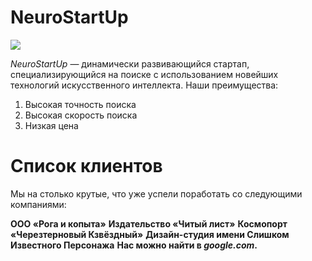 # NeuroStartUp
![](https://netology-code.github.io/git-homeworks/introduction/assets/logo.png)

*NeuroStartUp* — динамически развивающийся стартап, специализирующийся на поиске с использованием новейших технологий искусственного интеллекта.
Наши преимущества:

1. Высокая точность поиска
2. Высокая скорость поиска
3. Низкая цена

# Список клиентов
Мы на столько крутые, что уже успели поработать со следующими компаниями:

**ООО «Рога и копыта»**
**Издательство «Читый лист»**
**Космопорт «Черезтерновый Кзвёздный»**
**Дизайн-студия имени Слишком Известного Персонажа**
**Нас можно найти в ***google.com***.**